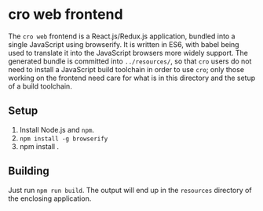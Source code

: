 # cro web frontend

The `cro web` frontend is a React.js/Redux.js application, bundled into a
single JavaScript using browserify. It is written in ES6, with babel being
used to translate it into the JavaScript browsers more widely support. The
generated bundle is committed into `../resources/`, so that `cro` users do
not need to install a JavaScript build toolchain in order to use `cro`; only
those working on the frontend need care for what is in this directory and the
setup of a build toolchain.

## Setup

1. Install Node.js and `npm`.
2. `npm install -g browserify`
3. npm install .

## Building

Just run `npm run build`. The output will end up in the `resources` directory
of the enclosing application.
